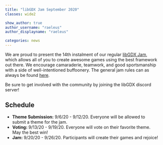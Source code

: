 ```yaml
---
title: "libGDX Jam September 2020"
classes: wide2

show_author: true
author_username: "raeleus"
author_displayname: "raeleus"

categories: news
---
```


We are proud to present the 14th instalment of our regular [libGDX Jam](https://itch.io/jam/libgdx-jam-september-2020), which allows all of you to create awesome games using the best framework out there. We encourage camaraderie, teamwork, and good sportsmanship with a side of well-intentioned buffoonery. The general jam rules can as always be found [here](/community/jams/).

Be sure to get involved with the community by joining the libGDX discord server!

## Schedule
<!--The theme chosen is **Tower Defense Without Towers**.-->

- **Theme Submission:** 9/6/20 - 9/12/20. Everyone will be allowed to submit a theme for the jam.
- **Voting:** 9/13/20 - 9/19/20.  Everyone will vote on their favorite theme. May the best win!
- **Jam:** 9/20/20 - 9/26/20. Participants will create their games and rejoice!



<!--## Submissions
The libGDX Jame September 2020 is now over! We hope everyone had a lot of fun and are proud to present the [11 entries](https://itch.io/jam/libgdx-jam-september-2020/entries):

VIDEO

-->
